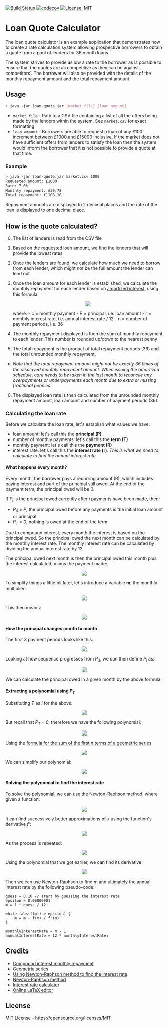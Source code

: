 [![Build Status](https://travis-ci.com/hansonhsc/loan-quote.svg?branch=master)](https://travis-ci.com/hansonhsc/loan-quote)
[![codecov](https://codecov.io/gh/hansonhsc/loan-quote/branch/master/graph/badge.svg)](https://codecov.io/gh/hansonhsc/loan-quote/branch/master)
[![License: MIT](https://img.shields.io/badge/License-MIT-yellow.svg)](https://opensource.org/licenses/MIT)

# Loan Quote Calculator

The loan quote calculator is an example application that demonstrates how to create a rate calculation
system allowing prospective borrowers to obtain a quote from a pool of lenders for 36 month loans.

The system strives to provide as low a rate to the borrower as is possible to ensure that the quotes are as competitive
as they can be against competitors'. The borrower will also be provided with the details of the monthly repayment amount
and the total repayment amount.

## Usage

```bash
> java -jar loan-quote.jar [market_file] [loan_amount]
```

* `market_file` - Path to a CSV file containing a list of all the offers being made by the lenders within the system. See
`market.csv` for exact formatting
* `loan_amount` - Borrowers are able to request a loan of any £100 increment between £1000 and £15000 inclusive. If the
market does not have sufficient offers from lenders to satisfy the loan then the system would inform the borrower that
it is not possible to provide a quote at that time.

### Example

```bash
> java -jar loan-quote.jar market.csv 1000
Requested amount: £1000
Rate: 7.0%
Monthly repayment: £30.78
Total repayment: £1108.10
```

Repayment amounts are displayed to 2 decimal places and the rate of the loan is displayed to one decimal place.

## How is the quote calculated?

0. The list of lenders is read from the CSV file
0. Based on the requested loan amount, we find the lenders that will provide the lowest rates
0. Once the lenders are found, we calculate how much we need to borrow from each lender, which might not be the full
amount the lender can lend out
0. Once the loan amount for each lender is established, we calculate the monthly repayment for each lender based on
[amortized interest](https://en.wikipedia.org/wiki/Compound_interest#Exact_formula_for_monthly_payment), using this
formula:
   <p align="center">
   <img src="images/monthly_repayment.gif">
   </p>
   where:
      - c = monthly payment
      - P = principal, i.e. loan amount
      - r = monthly interest rate, i.e. annual interest rate / 12
      - n = number of payment periods, i.e. 36

0. The monthly repayment displayed is then the sum of monthly repayment to each lender. This number is rounded up/down
to the nearest penny
0. The total repayment is the product of total repayment periods (36) and the total unrounded monthly repayment.
 - *Note that the total repayment amount might not be exactly 36 times of the displayed monthly repayment amount. When
issuing the amortized schedule, care needs to be taken in the last month to reconcile any overpayments or underpayments
each month due to extra or missing fractional pennies.*
0. The displayed loan rate is then calculated from the unrounded monthly repayment amount, loan amount and number of
payment periods (36).

### Calculating the loan rate

Before we calculate the loan rate, let's establish what values we have:

- loan amount: let's call this the **principal (P)**
- number of monthly payments: let's call this the **term (T)**
- monthly payment: let's call this the **payment (R)**
- interest rate: let's call this the **interest rate (r)**. *This is what we need to calculate to find the annual interest rate*

#### What happens every month?

Every month, the borrower pays a recurring amount (R), which includes paying interest and part of the principal still owed.
At the end of the payment term, the principal owed will be 0.

If *P<sub>i</sub>* is the principal owed currently after *i*
payments have been made, then:

- *P<sub>0</sub> = P*, the principal owed before any payments is the initial loan amount or principal
- *P<sub>T</sub> = 0*, nothing is owed at the end of the term

Due to compound interest, every month the interest is based on the principal owed. So the principal owed the next month
can be calculated by the monthly interest rate. The monthly interest rate can be calculated by dividing the annual interest
rate by 12.

The principal owed next month is then the principal owed this month plus the interest calculated, minus the payment made:

<p align="center">
<img src="images/monthly_principal.gif">
</p>

To simplify things a little bit later, let's introduce a variable **m**, the monthly multiplier:

<p align="center">
<img src="images/monthly_multiplier.gif">
</p>

This then means:

<p align="center">
<img src="images/monthly_principal_simplified.gif">
</p>

#### How the principal changes month to month

The first 3 payment periods looks like this:

<p align="center">
<img src="images/principal_sequence.gif">
</p>

Looking at how sequence progresses from *P<sub>3</sub>*, we can then define *P<sub>i</sub>* as:

<p align="center">
<img src="images/principal_sum_of_m.gif">
</p>

We can calculate the principal owed in a given month by the above formula.

#### Extracting a polynomial using *P<sub>T</sub>*

Substituting *T* as *i* for the above:

<p align="center">
<img src="images/end_principal.gif">
</p>

But recall that *P<sub>T</sub> = 0*, therefore we have the following polynomial:

<p align="center">
<img src="images/polynomial_with_sum.gif">
</p>

Using the [formula for the sum of the first *n* terms of a geometric series](https://en.wikipedia.org/wiki/Geometric_series#Formula):

<p align="center">
<img src="images/geometric_series.gif">
</p>

We can simplify our polynomial:

<p align="center">
<img src="images/simplified_polynomial.gif">
</p>

#### Solving the polynomial to find the interest rate

To solve the polynomial, we can use the [Newton-Raphson method](https://en.wikipedia.org/wiki/Newton%27s_method), where
given a function:

<p align="center">
<img src="images/function.gif">
</p>

It can find successively better approximations of *x* using the function's derivative *f'*:

<p align="center">
<img src="images/newton_raphson_1.gif">
</p>

As the process is repeated:

<p align="center">
<img src="images/newton_raphson_n.gif">
</p>

Using the polynomial that we got earlier, we can find its derivative:

<p align="center">
<img src="images/derivative.gif">
</p>

Then we can use Newton-Raphson to find *m* and ultimately the annual interest rate by the following pseudo-code:

```
guess = 0.10 // start by guessing the interest rate
epsilon = 0.00000001
m = 1 + guess / 12

while (abs(f(m)) > epsilon) {
    m = m - f(m) / f'(m)
}

monthlyInterestRate = m - 1;
annualInterestRate = 12 * monthlyInterestRate;
```

Credits
-------
- [Compound interest monthly repayment](https://en.wikipedia.org/wiki/Compound_interest#Exact_formula_for_monthly_payment)
- [Geometric series](https://en.wikipedia.org/wiki/Geometric_progression#Geometric_series)
- [Using Newton-Raphson method to find the interest rate](https://blog.bossylobster.com/2012/05/reverse-calculating-interest-rate)
- [Newton-Raphson method](https://en.wikipedia.org/wiki/Newton%27s_method)
- [Interest rate calculator](https://financialmentor.com/calculator/interest-rate-calculator)
- [Online LaTeX editor](https://www.codecogs.com/latex/eqneditor.php)


License
-------
MIT License - https://opensource.org/licenses/MIT
